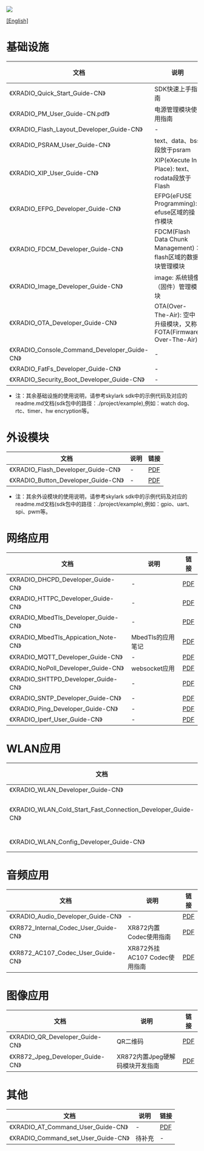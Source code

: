 
![](../../images/XRADIOTECHLOGO.png)

[[English]](index-en.md)

# 基础设施
|文档 |说明 |链接|
| ---- | ---- | ---- |
|《XRADIO_Quick_Start_Guide-CN》            |SDK快速上手指南 | [PDF](../../download/4.SDK/document/XRADIO_Quick_Start_Guide-CN.pdf) |
|《XRADIO_PM_User_Guide-CN.pdf》            |电源管理模块使用指南 | [PDF](../../download/4.SDK/document/XRADIO_PM_User_Guide-CN.pdf) |
|《XRADIO_Flash_Layout_Developer_Guide-CN》 |- | [PDF](../../download/4.SDK/document/XRADIO_Flash_Layout_Developer_Guide-CN.pdf) |
|《XRADIO_PSRAM_User_Guide-CN》             |text、data、bss段放于psram | [PDF](../../download/4.SDK/document/XRADIO_PSRAM_User_Guide-CN.pdf) |
|《XRADIO_XIP_User_Guide-CN》               |XIP(eXecute In Place): text、rodata段放于Flash | [PDF](../../download/4.SDK/document/XRADIO_XIP_User_Guide-CN.pdf) |
|《XRADIO_EFPG_Developer_Guide-CN》         |EFPG(eFUSE Programming): efuse区域的操作模块 | [PDF](../../download/4.SDK/document/XRADIO_EFPG_Developer_Guide-CN.pdf) |
|《XRADIO_FDCM_Developer_Guide-CN》         |FDCM(Flash Data Chunk Management)： flash区域的数据块管理模块 | [PDF](../../download/4.SDK/document/XRADIO_FDCM_Developer_Guide-CN.pdf) |
|《XRADIO_Image_Developer_Guide-CN》        |image: 系统镜像（固件）管理模块 | [PDF](../../download/4.SDK/document/XRADIO_Image_Developer_Guide-CN.pdf) |
|《XRADIO_OTA_Developer_Guide-CN》          |OTA(Over-The-Air): 空中升级模块，又称FOTA(Firmware Over-The-Air) | [PDF](../../download/4.SDK/document/XRADIO_OTA_Developer_Guide-CN.pdf) |
|《XRADIO_Console_Command_Developer_Guide-CN》|- | [PDF](../../download/4.SDK/document/XRADIO_Console_Command_Developer_Guide-CN.pdf) |
|《XRADIO_FatFs_Developer_Guide-CN》        |- | [PDF](../../download/4.SDK/document/XRADIO_FatFs_Developer_Guide-CN.pdf) |
|《XRADIO_Security_Boot_Developer_Guide-CN》|- | [PDF](../../download/4.SDK/document/XRADIO_Security_Boot_Developer_Guide-CN.pdf) |

* 注：其余基础设施的使用说明，请参考skylark sdk中的示例代码及对应的readme.md文档(sdk包中的路径：./project/example),例如：watch dog、rtc、timer、hw encryption等。

# 外设模块
|文档 |说明 |链接|
| ---- | ---- | ---- |
|《XRADIO_Flash_Developer_Guide-CN》    |- | [PDF](../../download/4.SDK/document/XRADIO_Flash_Developer_Guide-CN.pdf) |
|《XRADIO_Button_Developer_Guide-CN》   |- | [PDF](../../download/4.SDK/document/XRADIO_Button_Developer_Guide-CN.pdf) |

* 注：其余外设模块的使用说明，请参考skylark sdk中的示例代码及对应的readme.md文档(sdk包中的路径：./project/example),例如：gpio、uart、spi、pwm等。


# 网络应用
|文档 |说明 |链接|
| ---- | ---- | ---- |
|《XRADIO_DHCPD_Developer_Guide-CN》    |- | [PDF](../../download/4.SDK/document/XRADIO_DHCPD_Developer_Guide-CN.pdf) |
|《XRADIO_HTTPC_Developer_Guide-CN》    |- | [PDF](../../download/4.SDK/document/XRADIO_HTTPC_Developer_Guide-CN.pdf) |
|《XRADIO_MbedTls_Developer_Guide-CN》  |- | [PDF](../../download/4.SDK/document/XRADIO_MBEDTLS_Developer_Guide-CN.pdf) |
|《XRADIO_MbedTls_Appication_Note-CN》  |MbedTls的应用笔记 | [PDF](../../download/4.SDK/document/XRADIO_MBEDTLS_Appication_Note-CN.pdf) |
|《XRADIO_MQTT_Developer_Guide-CN》     |- | [PDF](../../download/4.SDK/document/XRADIO_MQTT_Developer_Guide-CN.pdf) |
|《XRADIO_NoPoll_Developer_Guide-CN》   |websocket应用 | [PDF](../../download/4.SDK/document/XRADIO_NoPoll_Developer_Guide-CN.pdf) |
|《XRADIO_SHTTPD_Developer_Guide-CN》   |- | [PDF](../../download/4.SDK/document/XRADIO_SHTTPD_Developer_Guide-CN.pdf) |
|《XRADIO_SNTP_Developer_Guide-CN》     |- | [PDF](../../download/4.SDK/document/XRADIO_SNTP_Developer_Guide-CN.pdf) |
|《XRADIO_Ping_Developer_Guide-CN》     |- | [PDF](../../download/4.SDK/document/XRADIO_PING_Developer_Guide-CN.pdf) |
|《XRADIO_Iperf_User_Guide-CN》         |- | [PDF](../../download/4.SDK/document/XRADIO_IPERF_User_Guide-CN.pdf) |

# WLAN应用
|文档 |说明 |链接|
| ---- | ---- | ---- |
|《XRADIO_WLAN_Developer_Guide-CN》             |- | [PDF](../../download/4.SDK/document/XRADIO_WLAN_Developer_Guide-CN.pdf) |
|《XRADIO_WLAN_Cold_Start_Fast_Connection_Developer_Guide-CN》|WLAN 冷启动快连 | [PDF](../../download/4.SDK/document/XRADIO_WLAN_Cold_Start_Fast_Connection_Developer_Guide-CN.pdf) |
|《XRADIO_WLAN_Config_Developer_Guide-CN》      |WLAN 配网 | [PDF](../../download/4.SDK/document/XRADIO_WLAN_Config_Developer_Guide-CN.pdf) |

# 音频应用
|文档 |说明 |链接|
| ---- | ---- | ---- |
|《XRADIO_Audio_Developer_Guide-CN》        |- | [PDF](../../download/4.SDK/document/XRADIO_Audio_Developer_Guide-CN.pdf) |
|《XR872_Internal_Codec_User_Guide-CN》     |XR872内置Codec使用指南 | [PDF](../../download/4.SDK/document/XR872_Internal_Codec_User_Guide-CN.pdf) |
|《XR872_AC107_Codec_User_Guide-CN》        |XR872外挂AC107 Codec使用指南 | [PDF](../../download/4.SDK/document/XR872_AC107_Codec_User_Guide-CN.pdf) |

# 图像应用
|文档 |说明 |链接|
| ---- | ---- | ---- |
|《XRADIO_QR_Developer_Guide-CN》           |QR二维码 | [PDF](../../download/4.SDK/document/XRADIO_QR_Developer_Guide-CN.pdf) |
|《XR872_Jpeg_Developer_Guide-CN》          |XR872内置Jpeg硬解码模块开发指南 | [PDF](../../download/4.SDK/document/XR872_Jpeg_Developr_Guide-CN.pdf) |

# 其他
|文档 |说明 |链接|
| ---- | ---- | ---- |
|《XRADIO_AT_Command_User_Guide-CN》        |- | [PDF](../../download/4.SDK/document/XRADIO_AT_Command_User_Guide-CN.pdf) |
|《XRADIO_Command_set_User_Guide-CN》       |待补充 | - |

